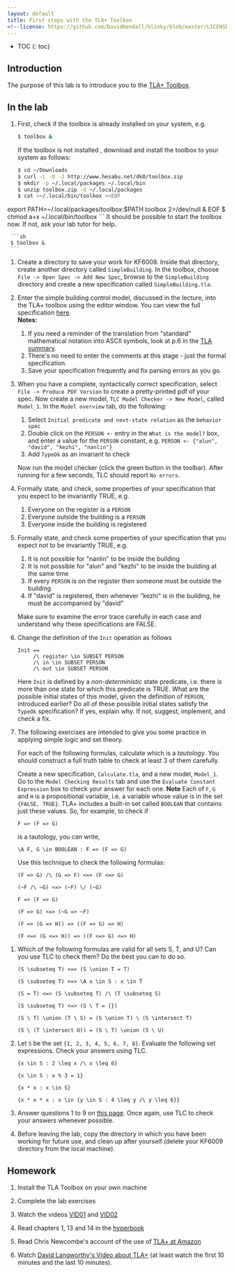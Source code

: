 ```yaml
---
layout: default
title: First steps with the TLA+ Toolbox
<!--license: https://github.com/DavidKendall/blinky/blob/master/LICENSE-->
---
```

* TOC
{: toc}

## Introduction

The purpose of this lab is to introduce you to the [TLA+ Toolbox](https://lamport.azurewebsites.net/tla/toolbox.html).

## In the lab

1. First, check if the toolbox is already installed on your system, e.g.

     ```sh
     $ toolbox &
     ```
   If the toolbox is not installed , download and install the toolbox to your
   system as follows:

     ```sh
     $ cd ~/Downloads
     $ curl -L -O -J http://www.hesabu.net/dk0/toolbox.zip
     $ mkdir -p ~/.local/packages ~/.local/bin
     $ unzip toolbox.zip -d ~/.local/packages
     $ cat >~/.local/bin/toolbox <<EOF
export PATH=~/.local/packages/toolbox:\$PATH
toolbox 2>/dev/null &
EOF
     $ chmod a+x ~/.local/bin/toolbox
     ```
   It should be possible to start the toolbox now. If not, ask your lab tutor
   for help.

     ```sh
     $ toolbox &
     ```

1. Create a directory to save your work for KF6009. Inside that directory,
   create another directory called `SimpleBuilding`.  In the toolbox, choose
   `File -> Open Spec -> Add New Spec`, browse to the `SimpleBuilding`
   directory and create a new specification called `SimpleBuilding.tla`.

1. Enter the simple building control model, discussed in the lecture, into the 
   TLA+ toolbox using the editor window. You can view the full specification
   [here]({{site.baseurl}}{{site.raurl}}/specifications/SimpleBuilding.pdf).
   <br/>**Notes:**
   1. If you need a reminder of
      the translation from "standard" mathematical notation into ASCII symbols, look
      at p.6 in the [TLA summary]({{site.baseurl}}{{site.raurl}}/summary.pdf).
   1. There's no need to enter the comments at this stage - just the formal 
      specification.
   1. Save your specification frequently and fix parsing errors as you go. 

1. When you have a complete, syntactically correct specification, 
   select `File -> Produce PDF Version` to create a pretty-printed pdf of your spec.
   Now create a new model, `TLC Model Checker -> New Model`, called `Model_1`. In the 
   `Model overview` tab, do the following:
   1. Select `Initial predicate and next-state relation`
      as the `behavior spec`
   1. Double click on the `PERSON <-` entry in the `What is the model?` box,
      and enter a value for the `PERSON` constant,
      e.g. `PERSON <- {"alun", "david", "kezhi", "nanlin"}`
   1. Add `TypeOk` as an invariant to check 

   Now run the model checker (click the green button in the toolbar). After running
   for a few seconds, TLC should report `No errors`.
   
1. Formally state, and check, some properties of your specification that you
   expect to be invariantly TRUE, e.g.
   1. Everyone on the register is a `PERSON`
   1. Everyone outside the building is a `PERSON`
   1. Everyone inside the building is registered 

1. Formally state, and check some properties of
   your specification that you expect not to be  invariantly TRUE, e.g.
   1. It is not possible for "nanlin" to be inside the building
   1. It is not possible for "alun" and "kezhi" to be inside the
      building at the same time
   1. If every `PERSON` is on the register then someone must be outside
      the building
   1. If "david" is registered, then whenever "kezhi" is in the building,
      he must be accompanied by "david"

   Make sure to examine the error trace carefully in each case and understand 
   why these specifications are FALSE.

1. Change the definition of the `Init` operation as follows

     ```
     Init ==
          /\ register \in SUBSET PERSON 
          /\ in \in SUBSET PERSON 
          /\ out \in SUBSET PERSON 
     ```
   Here `Init` is defined by a *non-deterministic* state predicate, i.e.
   there is more than one state for which this predicate is TRUE.
   What are the possible initial states of this model, given the definition
   of `PERSON`, introduced earlier? Do all of these possible initial states
   satisfy the `TypeOk` specification? If yes, explain why. If not, suggest,
   implement, and check a fix.

1. The following exercises are intended to give you some practice in
   applying simple logic and set theory.
   
   For each of the following formulas, calculate which is a *tautology*.
   You should construct a full truth table to check at least 3 of them
   carefully.

   Create a new specification, `Calculate.tla`, and a new
   model, `Model_1`. Go to the `Model Checking Results` tab and
   use the `Evaluate Constant Expression` box to check your answer for each one. 
   **Note** Each of `F`, `G` and `H` is a propositional variable, i.e. a
   variable whose value is in the set `{FALSE, TRUE}`. TLA+ includes a
   built-in set called `BOOLEAN` that contains just these values. So, for example,
   to check if 
   
     ```
     F => (F => G)
     ``` 
   is a tautology, you can write,

     ```
     \A F, G \in BOOLEAN : F => (F => G)
     ```
     Use this technique to check the following formulas:

     ```
     (F => G) /\ (G => F) <=> (F <=> G)

     (~F /\ ~G) <=> (~F) \/ (~G)

     F => (F => G)

     (F => G) <=> (~G => ~F)

     (F => (G => H)) => ((F => G) => H) 

     (F <=> (G <=> H)) => ((F <=> G) <=> H) 
     ``` 


<!--(\A x : F /\ G) <=> (\A x : F)  /\ (\A x : G) -->

<!--(\E x : F /\ G) <=> (\E x : F)  /\ (\E x : G) -->

<!--(\A x : F \/ G) <=> (\A x : F)  \/ (\A x : G) -->

<!--(\E x : F \/ G) <=> (\E x : F)  \/ (\E x : G) -->

1. Which of the following formulas are valid for all sets S, T, and U? Can you
   use TLC to check them? Do the best you can to do so.

     ```
     (S \subseteq T) <=> (S \union T = T)

     (S \subseteq T) <=> \A x \in S : x \in T

     (S = T) <=> (S \subseteq T) /\ (T \subseteq S)

     (S \subseteq T) <=> (S \ T = {})

     (S \ T) \union (T \ S) = (S \union T) \ (S \intersect T)

     (S \ (T \intersect U)) = (S \ T) \union (S \ U)
     ```

1. Let `S` be the set `{1, 2, 3, 4, 5, 6, 7, 8}`. Evaluate the following set expressions.
   Check your answers using TLC.

   ```
   {x \in S : 2 \leq x /\ x \leq 6}
   
   {x \in S : x % 3 = 1}
   
   {x * x : x \in S}
   
   {x * x * x : x \in {y \in S : 4 \leq y /\ y \leq 6}}
   ```

1. Answer questions 1 to 9 on [this page](http://www.cs.bham.ac.uk/research/projects/lics/tutor/chap1/questions.html).
   Once again, use TLC to check your answers whenever possible.

1. Before leaving the lab, copy the directory in which you have been working for
   future use, and clean up after yourself (delete your KF6009 directory from the
   local machine).

## Homework

1. Install the TLA Toolbox on your own machine

1. Complete the lab exercises

1. Watch the videos [VID01](http://lamport.azurewebsites.net/video/intro.html) and 
   [VID02](http://lamport.azurewebsites.net/video/smintla.html)

1. Read chapters 1, 13 and 14 in the [hyperbook]({{site.baseurl}}{{site.raurl}}/start.pdf)

1. Read Chris Newcombe's account of the use of [TLA+ at Amazon]({{site.baseurl}}{{site.raurl}}/reading/nrz+14.pdf)

1. Watch [David Langworthy's Video about TLA+](https://www.youtube.com/watch?v=ifFfxRCX_jw)
   (at least watch the first 10 minutes and the last 10 minutes).

